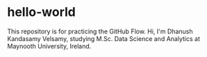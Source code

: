 # hello-world
This repository is for practicing the GitHub Flow.
Hi, I'm Dhanush Kandasamy Velsamy, studying M.Sc. Data Science and Analytics at Maynooth University, Ireland.
